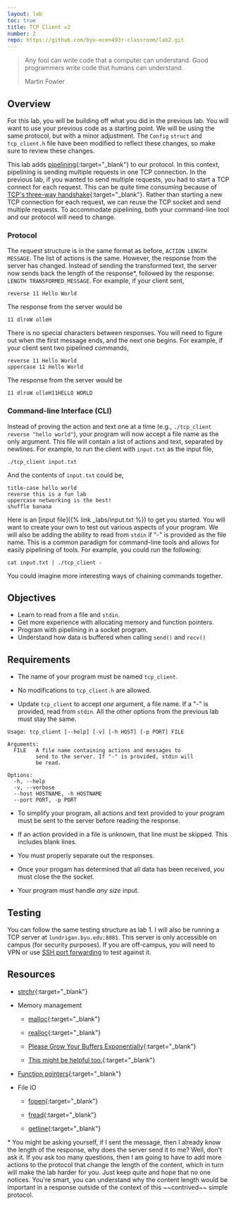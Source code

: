 ```yaml
---
layout: lab
toc: true
title: TCP Client v2
number: 2
repo: https://github.com/byu-ecen493r-classroom/lab2.git
---
```


> Any fool can write code that a computer can understand. Good programmers write code that humans can understand.
> 
> Martin Fowler

## Overview
For this lab, you will be building off what you did in the previous lab. You will want to use your previous code as a starting point. We will be using the same protocol, but with a minor adjustment. The `Config` `struct` and `tcp_client.h` file have been modified to reflect these changes, so make sure to review these changes.

This lab adds [pipelining](https://en.wikipedia.org/wiki/Pipeline_(computing)){:target="_blank"} to our protocol. In this context, pipelining is sending multiple requests in one TCP connection. In the previous lab, if you wanted to send multiple requests, you had to start a TCP connect for each request. This can be quite time consuming because of [TCP's three-way handshake](https://en.wikipedia.org/wiki/Transmission_Control_Protocol#Connection_establishment){:target="_blank"}. Rather than starting a new TCP connection for each request, we can reuse the TCP socket and send multiple requests. To accommodate pipelining, both your command-line tool and our protocol will need to change. 

### Protocol

The request structure is in the same format as before, `ACTION LENGTH MESSAGE`. The list of actions is the same. However, the response from the server has changed. Instead of sending the transformed text, the server now sends back the length of the response*, followed by the response: `LENGTH TRANSFORMED_MESSAGE`. For example, if your client sent,

```
reverse 11 Hello World
```

The response from the server would be

```
11 dlroW olleH
```

There is no special characters between responses. You will need to figure out when the first message ends, and the next one begins. For example, if your client sent two pipelined commands,

```
reverse 11 Hello World
uppercase 11 Hello World
```

The response from the server would be

```
11 dlroW olleH11HELLO WORLD
```


### Command-line Interface (CLI)

Instead of proving the action and text one at a time (e.g., `./tcp_client reverse "hello world"`), your program will now accept a file name as the only argument. This file will contain a list of actions and text, separated by newlines. For example, to run the client with `input.txt` as the input file,

```
./tcp_client input.txt
```

And the contents of `input.txt` could be,

```
title-case hello world
reverse this is a fun lab
uppercase networking is the best!
shuffle banana
```

Here is an [input file]({% link _labs/input.txt %}) to get you started. You will want to create your own to test out various aspects of your program. We will also be adding the ability to read from `stdin` if "-" is provided as the file name. This is a common paradigm for command-line tools and allows for easily pipelining of tools. For example, you could run the following:

```
cat input.txt | ./tcp_client -
```

You could imagine more interesting ways of chaining commands together.


## Objectives

- Learn to read from a file and `stdin`.
- Get more experience with allocating memory and function pointers.
- Program with pipelining in a socket program.
- Understand how data is buffered when calling `send()` and `recv()`


## Requirements

- The name of your program must be named `tcp_client`.

- No modifications to `tcp_client.h` are allowed.

- Update `tcp_client` to accept *one* argument, a file name. If a "-" is provided, read from `stdin`. All the other options from the previous lab must stay the same.

```
Usage: tcp_client [--help] [-v] [-h HOST] [-p PORT] FILE

Arguments:
  FILE   A file name containing actions and messages to
         send to the server. If "-" is provided, stdin will
         be read.

Options:
  -h, --help
  -v, --verbose
  --host HOSTNAME, -h HOSTNAME
  --port PORT, -p PORT
```

- To simplify your program, all actions and text provided to your program must be sent to the server before reading the response.

- If an action provided in a file is unknown, that line must be skipped. This includes blank lines.

- You must properly separate out the responses.

- Once your progam has determined that all data has been received, *you* must close the the socket.

- Your program must handle *any size* input.

## Testing

You can follow the same testing structure as lab 1. I will also be running a TCP server at `lundrigan.byu.edu:8081`. This server is only accessible on campus (for security purposes). If you are off-campus, you will need to VPN or use [SSH port forwarding](https://help.ubuntu.com/community/SSH/OpenSSH/PortForwarding) to test against it.


## Resources

- [strchr](http://www.cplusplus.com/reference/cstring/strchr/){:target="_blank"}

- Memory management
    - [malloc](https://en.cppreference.com/w/c/memory/malloc){:target="_blank"}

    - [realloc](https://en.cppreference.com/w/c/memory/realloc){:target="_blank"}

    - [Please Grow Your Buffers Exponentially](https://blog.mozilla.org/nnethercote/2014/11/04/please-grow-your-buffers-exponentially/){:target="_blank"}

    - [This might be helpful too.](https://stackoverflow.com/questions/15409453/pointer-being-reallocd-was-not-allocated){:target="_blank"}

- [Function pointers](https://www.learn-c.org/en/Function_Pointers){:target="_blank"}

- File IO
    - [fopen](http://www.cplusplus.com/reference/cstdio/fopen/){:target="_blank"}

    - [fread](http://www.cplusplus.com/reference/cstdio/fread/){:target="_blank"}

    - [getline](https://linux.die.net/man/3/getline){:target="_blank"}


<p class="almost-hide" markdown="1">* <span>You might be asking yourself, if I sent the message, then I already know the length of the response, why does the server send it to me? Well, don't ask it. If you ask too many questions, then I am going to have to add more actions to the protocol that change the length of the content, which in turn will make the lab harder for you. Just keep quite and hope that no one notices. You're smart, you can understand why the content length would be important in a response outside of the context of this ~~contrived~~ simple protocol.</span></p>